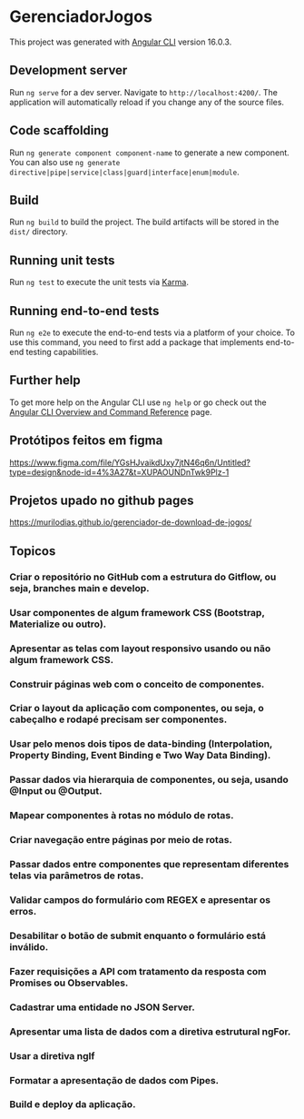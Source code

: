 # GerenciadorJogos

This project was generated with [Angular CLI](https://github.com/angular/angular-cli) version 16.0.3.

## Development server

Run `ng serve` for a dev server. Navigate to `http://localhost:4200/`. The application will automatically reload if you change any of the source files.

## Code scaffolding

Run `ng generate component component-name` to generate a new component. You can also use `ng generate directive|pipe|service|class|guard|interface|enum|module`.

## Build

Run `ng build` to build the project. The build artifacts will be stored in the `dist/` directory.

## Running unit tests

Run `ng test` to execute the unit tests via [Karma](https://karma-runner.github.io).

## Running end-to-end tests

Run `ng e2e` to execute the end-to-end tests via a platform of your choice. To use this command, you need to first add a package that implements end-to-end testing capabilities.

## Further help

To get more help on the Angular CLI use `ng help` or go check out the [Angular CLI Overview and Command Reference](https://angular.io/cli) page.


## Protótipos feitos em figma
https://www.figma.com/file/YGsHJvaikdUxy7jtN46q6n/Untitled?type=design&node-id=4%3A27&t=XUPAOUNDnTwk9Plz-1

## Projetos upado no github pages
https://murilodias.github.io/gerenciador-de-download-de-jogos/

## Topicos
### Criar o repositório no GitHub com a estrutura do Gitflow, ou seja, branches main e develop.
### Usar componentes de algum framework CSS (Bootstrap, Materialize ou outro).
### Apresentar as telas com layout responsivo usando ou não algum framework CSS.
### Construir páginas web com o conceito de componentes. 
### Criar o layout da aplicação com componentes, ou seja, o cabeçalho e rodapé precisam ser componentes.
### Usar pelo menos dois tipos de data-binding (Interpolation, Property Binding, Event Binding e Two Way Data Binding).
### Passar dados via hierarquia de componentes, ou seja, usando @Input ou @Output.
### Mapear componentes à rotas no módulo de rotas.
### Criar navegação entre páginas por meio de rotas.
### Passar dados entre componentes que representam diferentes telas via parâmetros de rotas. 
### Validar campos do formulário com REGEX e apresentar os erros.
### Desabilitar o botão de submit enquanto o formulário está inválido.
### Fazer requisições a API com tratamento da resposta com Promises ou Observables.
### Cadastrar uma entidade no JSON Server.
### Apresentar uma lista de dados com a diretiva estrutural ngFor.
### Usar a diretiva ngIf
### Formatar a apresentação de dados com Pipes.
### Build e deploy da aplicação.


